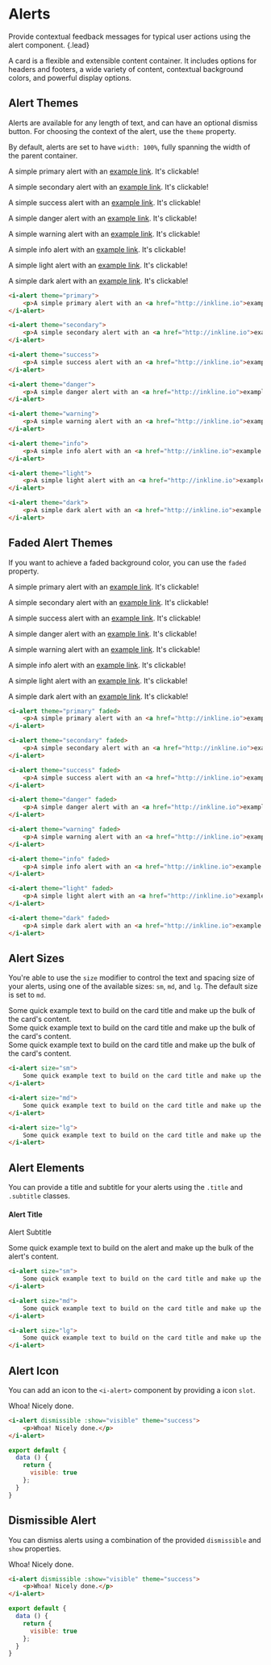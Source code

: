 # Alerts
Provide contextual feedback messages for typical user actions using the alert component. {.lead}

A card is a flexible and extensible content container. It includes options for headers and footers, a wide variety of content,
contextual background colors, and powerful display options.

## Alert Themes
Alerts are available for any length of text, and can have an optional dismiss button. For choosing the context of the alert,
use the `theme` property.

By default, alerts are set to have `width: 100%`, fully spanning the width of the parent container.

<div class="_margin-bottom-1">
    <i-alert theme="primary">
        <p>A simple primary alert with an <a href="http://inkline.io">example link</a>. It's clickable!</p>
    </i-alert>
</div>
<div class="_margin-bottom-1">
    <i-alert theme="secondary">
        <p>A simple secondary alert with an <a href="http://inkline.io">example link</a>. It's clickable!</p>
    </i-alert>
</div>
<div class="_margin-bottom-1">
    <i-alert theme="success">
        <p>A simple success alert with an <a href="http://inkline.io">example link</a>. It's clickable!</p>
    </i-alert>
</div>
<div class="_margin-bottom-1">
    <i-alert theme="danger">
        <p>A simple danger alert with an <a href="http://inkline.io">example link</a>. It's clickable!</p>
    </i-alert>
</div>
<div class="_margin-bottom-1">
    <i-alert theme="warning">
        <p>A simple warning alert with an <a href="http://inkline.io">example link</a>. It's clickable!</p>
    </i-alert>
</div>
<div class="_margin-bottom-1">
    <i-alert theme="info">
        <p>A simple info alert with an <a href="http://inkline.io">example link</a>. It's clickable!</p>
    </i-alert>
</div>
<div class="_margin-bottom-1">
    <i-alert theme="light">
        <p>A simple light alert with an <a href="http://inkline.io">example link</a>. It's clickable!</p>
    </i-alert>
</div>
<div class="_margin-bottom-1">
    <i-alert theme="dark">
        <p>A simple dark alert with an <a href="http://inkline.io">example link</a>. It's clickable!</p>
    </i-alert>
</div>

~~~html
<i-alert theme="primary">
    <p>A simple primary alert with an <a href="http://inkline.io">example link</a>. It's clickable!</p>
</i-alert>

<i-alert theme="secondary">
    <p>A simple secondary alert with an <a href="http://inkline.io">example link</a>. It's clickable!</p>
</i-alert>

<i-alert theme="success">
    <p>A simple success alert with an <a href="http://inkline.io">example link</a>. It's clickable!</p>
</i-alert>

<i-alert theme="danger">
    <p>A simple danger alert with an <a href="http://inkline.io">example link</a>. It's clickable!</p>
</i-alert>

<i-alert theme="warning">
    <p>A simple warning alert with an <a href="http://inkline.io">example link</a>. It's clickable!</p>
</i-alert>

<i-alert theme="info">
    <p>A simple info alert with an <a href="http://inkline.io">example link</a>. It's clickable!</p>
</i-alert>

<i-alert theme="light">
    <p>A simple light alert with an <a href="http://inkline.io">example link</a>. It's clickable!</p>
</i-alert>

<i-alert theme="dark">
    <p>A simple dark alert with an <a href="http://inkline.io">example link</a>. It's clickable!</p>
</i-alert>
~~~

## Faded Alert Themes
If you want to achieve a faded background color, you can use the `faded` property.

<div class="_margin-bottom-1">
    <i-alert theme="primary" faded>
        <p>A simple primary alert with an <a href="http://inkline.io">example link</a>. It's clickable!</p>
    </i-alert>
</div>
<div class="_margin-bottom-1">
    <i-alert theme="secondary" faded>
        <p>A simple secondary alert with an <a href="http://inkline.io">example link</a>. It's clickable!</p>
    </i-alert>
</div>
<div class="_margin-bottom-1">
    <i-alert theme="success" faded>
        <p>A simple success alert with an <a href="http://inkline.io">example link</a>. It's clickable!</p>
    </i-alert>
</div>
<div class="_margin-bottom-1">
    <i-alert theme="danger" faded>
        <p>A simple danger alert with an <a href="http://inkline.io">example link</a>. It's clickable!</p>
    </i-alert>
</div>
<div class="_margin-bottom-1">
    <i-alert theme="warning" faded>
        <p>A simple warning alert with an <a href="http://inkline.io">example link</a>. It's clickable!</p>
    </i-alert>
</div>
<div class="_margin-bottom-1">
    <i-alert theme="info" faded>
        <p>A simple info alert with an <a href="http://inkline.io">example link</a>. It's clickable!</p>
    </i-alert>
</div>
<div class="_margin-bottom-1">
    <i-alert theme="light" faded>
        <p>A simple light alert with an <a href="http://inkline.io">example link</a>. It's clickable!</p>
    </i-alert>
</div>
<div class="_margin-bottom-1">
    <i-alert theme="dark" faded>
        <p>A simple dark alert with an <a href="http://inkline.io">example link</a>. It's clickable!</p>
    </i-alert>
</div>

~~~html
<i-alert theme="primary" faded>
    <p>A simple primary alert with an <a href="http://inkline.io">example link</a>. It's clickable!</p>
</i-alert>

<i-alert theme="secondary" faded>
    <p>A simple secondary alert with an <a href="http://inkline.io">example link</a>. It's clickable!</p>
</i-alert>

<i-alert theme="success" faded>
    <p>A simple success alert with an <a href="http://inkline.io">example link</a>. It's clickable!</p>
</i-alert>

<i-alert theme="danger" faded>
    <p>A simple danger alert with an <a href="http://inkline.io">example link</a>. It's clickable!</p>
</i-alert>

<i-alert theme="warning" faded>
    <p>A simple warning alert with an <a href="http://inkline.io">example link</a>. It's clickable!</p>
</i-alert>

<i-alert theme="info" faded>
    <p>A simple info alert with an <a href="http://inkline.io">example link</a>. It's clickable!</p>
</i-alert>

<i-alert theme="light" faded>
    <p>A simple light alert with an <a href="http://inkline.io">example link</a>. It's clickable!</p>
</i-alert>

<i-alert theme="dark" faded>
    <p>A simple dark alert with an <a href="http://inkline.io">example link</a>. It's clickable!</p>
</i-alert>
~~~


## Alert Sizes
You're able to use the `size` modifier to control the text and spacing size of your alerts, using one of the available sizes: `sm`, `md`, and `lg`.
The default size is set to `md`.

<div class="_margin-bottom-1">
    <i-alert size="sm">
        Some quick example text to build on the card title and make up the bulk of the card's content.
    </i-alert>
</div>
<div class="_margin-bottom-1">
    <i-alert size="md">
        Some quick example text to build on the card title and make up the bulk of the card's content.
    </i-alert>
</div>
<div class="_margin-bottom-1">
    <i-alert size="lg">
        Some quick example text to build on the card title and make up the bulk of the card's content.
    </i-alert>
</div>

~~~html
<i-alert size="sm">
    Some quick example text to build on the card title and make up the bulk of the card's content.
</i-alert>

<i-alert size="md">
    Some quick example text to build on the card title and make up the bulk of the card's content.
</i-alert>

<i-alert size="lg">
    Some quick example text to build on the card title and make up the bulk of the card's content.
</i-alert>
~~~

## Alert Elements
You can provide a title and subtitle for your alerts using the `.title` and `.subtitle` classes.

<div class="_margin-bottom-1">
    <i-alert>
        <h4 class="title">Alert Title</h4>
        <div class="subtitle">Alert Subtitle</div>
        <p>
            Some quick example text to build on the alert and make up the bulk of the alert's content.
        </p>
    </i-alert>
</div>

~~~html
<i-alert size="sm">
    Some quick example text to build on the card title and make up the bulk of the card's content.
</i-alert>

<i-alert size="md">
    Some quick example text to build on the card title and make up the bulk of the card's content.
</i-alert>

<i-alert size="lg">
    Some quick example text to build on the card title and make up the bulk of the card's content.
</i-alert>
~~~

## Alert Icon
You can add an icon to the `<i-alert>` component by providing a icon `slot`.

<div class="_margin-bottom-1">
    <i-alert theme="primary">
        <template slot="icon">✓</template>
        <p>Whoa! Nicely done.</p>
    </i-alert>
</div>

~~~html
<i-alert dismissible :show="visible" theme="success">
    <p>Whoa! Nicely done.</p>
</i-alert>
~~~

~~~js
export default {
  data () {
    return {
      visible: true
    };
  }
}
~~~

## Dismissible Alert
You can dismiss alerts using a combination of the provided `dismissible` and `show` properties.

<div class="_margin-bottom-1">
    <i-alert dismissible :show="visible" theme="success">
        <p>Whoa! Nicely done.</p>
    </i-alert>
</div>

~~~html
<i-alert dismissible :show="visible" theme="success">
    <p>Whoa! Nicely done.</p>
</i-alert>
~~~

~~~js
export default {
  data () {
    return {
      visible: true
    };
  }
}
~~~